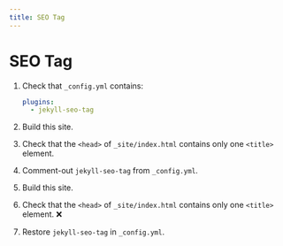 ```yaml
---
title: SEO Tag
---
```


# SEO Tag

1.  Check that `_config.yml` contains:
    
    ```yaml
    plugins:
      - jekyll-seo-tag
    ```

1.  Build this site.

1.  Check that the `<head>` of `_site/index.html` contains only one `<title>` element.

1.  Comment-out `jekyll-seo-tag` from `_config.yml`.

1.  Build this site.

1.  Check that the `<head>` of `_site/index.html` contains only one `<title>` element. ❌

1.  Restore `jekyll-seo-tag` in `_config.yml`.
